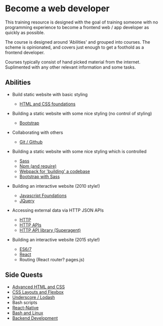 # Become a web developer

This training resource is designed with the goal of training someone with no programming experience to become a frontend web / app developer as quickly as possible.

The course is designed around 'Abilities' and grouped into courses. The scheme is opinionated, and covers just enough to get a foothold as a frontend developer.

Courses typically consist of hand picked material from the internet. Suplimented with any other relevant information and some tasks.

## Abilities

* Build static website with basic styling
  * [HTML and CSS foundations](courses/core/1-html-and-css-foundations.md)

* Building a static website with some nice styling (no control of styling)
  * [Bootstrap](courses/core/2-bootstrap.md)

* Collaborating with others
  * [Git / Github](courses/core/4-git-and-github.md)

* Building a static website with some nice styling which is controlled
  * [Sass](courses/core/7-sass.md)
  * [Npm (and require)](courses/core/6-node-quickly.md)
  * [Webpack for 'building' a codebase](courses/core/8-webpack.md)
  * [Bootstrap with Sass](courses/core/9-bootstrap-with-sass.md)

* Building an interactive website (2010 style!)
  * [Javascript Foundations](courses/core/3-javascript-foundations.md)
  * [JQuery](courses/core/5-jquery.md)

* Accessing external data via HTTP JSON APIs
  * [HTTP](courses/core/11-http.md)
  * [HTTP APIs](courses/core/12-http-apis.md)
  * [HTTP API library (Superagent)](courses/core/13-http-apis-in-javascript.md)

* Building an interactive website (2015 style!)
  * [ES6/7](courses/core/10-es6.md)
  * [React](courses/core/14-react.md)
  * Routing (React router? pages.js)

## Side Quests

* [Advanced HTML and CSS](courses/side-quests/a-advanced-html-and-css.md)
* [CSS Layouts and Flexbox](courses/side-quests/b-css-layouts-and-flexbox.md)
* [Underscore / Lodash](courses/side-quests/c-underscore-and-lodash.md)
* Bash scripts
* [React-Native](courses/side-quests/d-react-native.md)
* [Bash and Linux](courses/side-quests/e-bash.md)
* [Backend Development](courses/side-quests/f-backend-dev.md)
